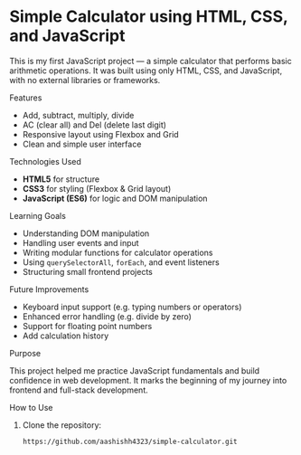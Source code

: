 # Simple Calculator using HTML, CSS, and JavaScript

This is my first JavaScript project — a simple calculator that performs basic arithmetic operations. It was built using only HTML, CSS, and JavaScript, with no external libraries or frameworks.

 Features

- Add, subtract, multiply, divide
- AC (clear all) and Del (delete last digit)
- Responsive layout using Flexbox and Grid
- Clean and simple user interface

 Technologies Used

- **HTML5** for structure
- **CSS3** for styling (Flexbox & Grid layout)
- **JavaScript (ES6)** for logic and DOM manipulation

 Learning Goals

- Understanding DOM manipulation
- Handling user events and input
- Writing modular functions for calculator operations
- Using `querySelectorAll`, `forEach`, and event listeners
- Structuring small frontend projects

 Future Improvements

- Keyboard input support (e.g. typing numbers or operators)
- Enhanced error handling (e.g. divide by zero)
- Support for floating point numbers
- Add calculation history

 Purpose

This project helped me practice JavaScript fundamentals and build confidence in web development. It marks the beginning of my journey into frontend and full-stack development.

 How to Use

1. Clone the repository:
   ```bash
   https://github.com/aashishh4323/simple-calculator.git
